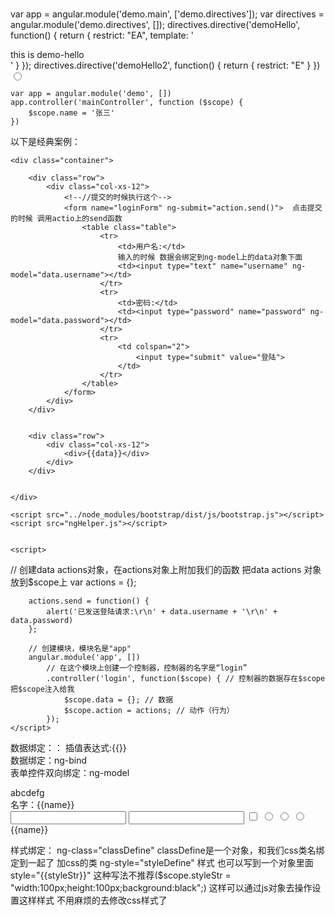 var app = angular.module('demo.main', ['demo.directives']);
var directives = angular.module('demo.directives', []);
directives.directive('demoHello', function() {
    return {
        restrict: "EA",
        template: '<div>this is demo-hello</div>'
    }
});
directives.directive('demoHello2', function() {
    return {
        restrict: "E"
    }
})  <input type="radio" name="r" value="c" ng-model="r">


    var app = angular.module('demo', [])
    app.controller('mainController', function ($scope) {
        $scope.name = '张三'
    })

以下是经典案例：
<!DOCTYPE html>
<html lang="en" ng-app="app">

<head>
    <meta charset="UTF-8">
    <title>用户登录页面</title>
    <script src="../node_modules/jquery/dist/jquery.js"></script>
    <script src="../node_modules/angular/angular.js"></script>
    <link rel="stylesheet" href="../node_modules/bootstrap/dist/css/bootstrap.css">
    <link rel="stylesheet" href="../node_modules/bootstrap/dist/css/bootstrap-theme.css">
    <style>
        li {
            float: left;
        }
    </style>
</head>

<body style="padding-top: 75px;" ng-controller="login">

    <div class="container">

        <div class="row">
            <div class="col-xs-12">
                <!--//提交的时候执行这个-->
                <form name="loginForm" ng-submit="action.send()">  点击提交的时候 调用actio上的send函数
                    <table class="table">
                        <tr>
                            <td>用户名:</td>
                            输入的时候 数据会绑定到ng-model上的data对象下面
                            <td><input type="text" name="username" ng-model="data.username"></td>  
                        </tr>
                        <tr>
                            <td>密码:</td>
                            <td><input type="password" name="password" ng-model="data.password"></td>
                        </tr>
                        <tr>
                            <td colspan="2">
                                <input type="submit" value="登陆">
                            </td>
                        </tr>
                    </table>
                </form>
            </div>
        </div>


        <div class="row">
            <div class="col-xs-12">
                <div>{{data}}</div>
            </div>
        </div>


    </div>

    <script src="../node_modules/bootstrap/dist/js/bootstrap.js"></script>
    <script src="ngHelper.js"></script>


    <script>
//    创建data actions对象，在actions对象上附加我们的函数 把data actions 对象放到$scope上
        var actions = {};

        actions.send = function() {
            alert('已发送登陆请求:\r\n' + data.username + '\r\n' + data.password)
        };

        // 创建模块，模块名是"app"
        angular.module('app', [])
            // 在这个模块上创建一个控制器，控制器的名字是“login”
            .controller('login', function($scope) { // 控制器的数据存在$scope  把$scope注入给我
                $scope.data = {}; // 数据 
                $scope.action = actions; // 动作（行为）
            });
    </script>
</body>

</html>

数据绑定：：
插值表达式:{{}}	
数据绑定：ng-bind	
表单控件双向绑定：ng-model
<!--指定一个控制器在什么范围内生效（这里的控制器，指的是AngularJS的控制器）-->
<div ng-controller="mainController">
    <!--ng-bind修改一个标签内部的innerHTML-->
    <div ng-bind="name">abcdefg</div>
    <div>名字：{{name}}</div>
    <input type="text" ng-model="name">
    <input type="number" ng-model="code">
    <input type="checkbox" ng-model="tureOrFalse">
    <input type="radio" name="r" value="a" ng-model="r">
    <input type="radio" name="r" value="b" ng-model="r">
    <input type="radio" name="r" value="c" ng-model="r">
</div>

<div ng-controller="subController">
    {{name}}
</div>

<script>
    var app = angular.module('demo', [])
    app.controller('mainController', function ($scope) {
        $scope.name = '张三'
    })
    app.controller('subController',function($scope){
        $scope.name = 'sub'
    })
</script>



样式绑定：
ng-class="classDefine" classDefine是一个对象，和我们css类名绑定到一起了 加css的类
ng-style="styleDefine"  样式 也可以写到一个对象里面
style="{{styleStr}}" 这种写法不推荐($scope.styleStr = "width:100px;height:100px;background:black";)
这样可以通过js对象去操作设置这样样式 不用麻烦的去修改css样式了 

<!DOCTYPE html>
<html lang="en">
<head>
    <meta charset="UTF-8">
    <title>02样式绑定</title>
    <script src="../js/angular.js"></script>
    <style>
        .red {
            background: red;
        }

        .green {
            background: green;
        }
        .bd-yellow{
            border:5px solid yellow;
        }
    </style>
</head>
<!--ng-app指定一个模块名-->
<body ng-app="demo">

<!--指定一个控制器在什么范围内生效（这里的控制器，指的是AngularJS的控制器）-->
<div ng-controller="mainController">
    <!--css类绑定 和我们的css类名绑定到一起了  用一个对象 绑定到scope上--> 
    <div style="width: 100px;height: 100px;" ng-class="classDefine"></div>

    <div ng-style="styleDefine"></div>


    <!--这种并不推荐 但是有效果的写法 这种插值的方式可以放到我们的属性里面-->
    <div  style="{{styleStr}}" ></div>

    <!--下面的这种写法是无效的 angular 并不是一个真正的模版引擎 没有做模版替换 本身没有对这做模版替换 
    替换的是-他会读所有标签的属性内容 和所有标签内部的文本节点进行替换 并不会读标签本身去替换 并不会读innerhtml去替换-->
    <!--<div {{style}} = 'width:100px;height:100px;background-color:red'></div>-->
</div>

<script>
    var app = angular.module('demo', []);
    app.controller('mainController', function ($scope) {
        $scope.classDefine = { 
            red:true,  //使用那个class 设置哪个为true
            green:false,
            "bd-yellow":true
        }

        $scope.styleDefine = {
            "width":"50px",
            "height":"50px",
            "background-color":"blue"
        }
        $scope.styleStr = "width:100px;height:100px;background:black";

        $scope.style = "style";
    })
</script>

</body>
</html>


样式属性扩展：
只读：ng-readonly 区别在于提交数据的时候readonly数据是可以提交的 disable的数据是不可以提交的
不可用：ng-disable
隐藏：ng-hide  这个是隐藏了  没有删除


<div ng-controller="mainController">
    <div>
        readonly:
    <input type="checkbox" ng-model="readonly">  $scope 上没有readonly这个， 当我们点击的时候 readonly会挂到scope上 自动创建出readonly
    <input type="text" ng-readonly="readonly" value="readonly测试"> 取消check readonly变为false
    </div>
    <div>
        disabled:
        <input type="checkbox" ng-model="disable">
        <input type="text" ng-disabled="disable" value="disable测试">
    </div>
    <div>
        hide:
        <input type="checkbox" ng-model="hide">
        <input type="text" ng-hide="hide" value="nghide测试">
    </div>
</div>

<script>
    var app = angular.module('demo', []);
    app.controller('mainController', function ($scope) {

    })
</script>


事件绑定
点击：ng-click		
双击：ng-dblclick		
获得焦点：ng-focus	
失去焦点：ng-blur	
数据改变：ng-change  使用这个之前 必须在这个标签上设置ng-model  数据改变的监听 ng-modele绑定数据 数据改变触发change事件

<div ng-controller="mainController">
    <button ng-click="clickHandler()">click me</button> 这里click的作用域是scope
    <button onclick="clickHandler()">click me _ window</button>这里click的作用域是window
    <button ng-dblclick="clickHandler()">click me!</button>

    <input type="text" ng-blur="handler('blur')">
    <input type="text" ng-focus="handler('focus')">

    <!--当用ng-model绑定的数据发生改变时，触发ng-change-->
    <input type="text" ng-change="handler('change')" ng-model="change">

</div>

<script>
    var app = angular.module('demo', []);
    app.controller('mainController', function ($scope) {
        $scope.clickHandler = function () {
            alert('btn has been clicked');
        }
        $scope.handler = function (str) {
            alert(str);
        }
        $scope.change = 'change demo'
    })

    function clickHandler() {
        alert('btn has benn clicked __ window')
    }
</script>


流程控制
如果：ng-if	 控制是否显示
选项：ng-switch
<div ng-controller="mainController">
    <input type="checkbox" ng-model="ngIf">
    <div ng-if="ngIf"> ng-if demo</div>
    <!--<div ng-if="false"> ng-if demo</div> 会不显示 这个dom是被被删掉了-->
    <input type="radio" value="a" name="r" ng-model="r">
    <input type="radio" value="b" name="r" ng-model="r">
    <input type="radio" value="c" name="r" ng-model="r">
    <input type="radio" value="d" name="r" ng-model="r">
    <div ng-switch="r">  会在我们的scope加上一个r的变量
        <div ng-switch-when="a"> a </div>
        <div ng-switch-when="b"> b </div>
        <div ng-switch-when="c"> c </div>
        <div ng-switch-default> abcd </div>
    </div>
</div>

<script>
    var app = angular.module('demo', []);
    app.controller('mainController', function ($scope) {

    })
</script>



循环：ng-repeat
<div ng-app="demo.main">
    <div ng-controller="mainController">
        <table>
            <tr>
                <th>编号</th>
                <th>姓名</th>
                <th>年龄</th>
                <th>性别</th>
            </tr>
            <tr ng-repeat="item in infoes" ng-class="{'bg-blue':$even}">
                <td>{{$index + 1}}</td>
                <td>{{item.name}}</td>
                <td>{{item.age}}</td>
                <td>{{item.sex}}</td>
            </tr>
        </table>
    </div>
</div>

<script>
    var app = angular.module('demo.main', []);
    app.controller('mainController', function ($scope) {
        $scope.infoes = [
            {name: "张三", age: 18, sex: "男"},
            {name: "李四", age: 28, sex: "男"},
            {name: "王五", age: 38, sex: "女"},
            {name: "赵六", age: 8, sex: "男"},
        ]
    })
</script>
item: 数组里面的每一个元素（每一个ng-repeat生成$scope中,item都不同）item来自于"item in array"的写法，实际上item可以随便自定义它的名字。
$index:这个元素在数组里的索引
$first: 这个元素是不是数组里的第一个元素
$last:这个元素是不是数组里最后一个元素
$middle:……是不是中间的元素
$even:索引值是不是偶数
$odd:索引值是不是奇数

<trng-repeat="itemininfoes"ng-class="{'bg-blue':$even}">
绑定的数组，语法是item in array

<trng-repeat="(key,item)ininfoes"ng-class="{'bg-blue':$even}">
绑定对象，语法是(key , value) in object

如果你的repeat所绑定的数组经常发生变化，最好也加一个track by $index
<div ng-app="demo.main">
    <div ng-controller="mainController">
        <table>
            <tr>
                <th>编号</th>
                <th>姓名</th>
                <th>年龄</th>
                <th>性别</th>
            </tr>
            <tr ng-repeat="item in infoes track by $index">
                <td>{{$index}}</td>
                <td>{{item}}</td>
                <td>{{item.age}}</td>
                <td>{{item.sex}}</td>
            </tr>
        </table>
    </div>
</div>

<script>
    var app = angular.module('demo.main', []);
    app.controller('mainController', function ($scope) {
        $scope.infoes = [1,1,2,3,4,5]
    })
</script>


ng-app 作用域
ng-controller 作用域
ng-repeat 作用域也能绑定到元素上 因为重复的元素在item上
绑定键值对的时候
<div ng-app="demo.main">
    <div ng-controller="mainController">
        <table>
            <tr>
                <th>编号</th>
                <th>姓名</th>
                <th>年龄</th>
                <th>性别</th>
            </tr>
            <tr ng-repeat="(key,item) in infoes" ng-class="{'bg-blue':$even}">
                <td>{{key}}</td>
                <td>{{item.name}}</td>
                <td>{{item.age}}</td>
                <td>{{item.sex}}</td>
            </tr>
        </table>
    </div>
</div>

<script>
    var app = angular.module('demo.main', []);
    app.controller('mainController', function ($scope) {
        $scope.infoes = {
            "zhangsan": {name: "张三", age: 18, sex: "男"},
            "lisi": {name: "李四", age: 28, sex: "男"},
            "wangwu": {name: "王五", age: 38, sex: "女"},
            "zhaoliu": {name: "赵六", age: 8, sex: "男"},
        }
    })
</script>





angular 优势：
无DOM操作，而是利用双向绑定的形式，让数据直接与DOM相关联。实现程序员只操作数据就可以更新视图的效果。
简化了开发的流程。DOM选择器越复杂，性能越低。

简单概念：
单页面应用特征：数据频繁发生变动，需要用JavaScript来更新界面的显示。在不适用框架时，这会要求程序员对DOM十分熟悉，编写非常复杂的代码，使用很多效率低的选择器。
1.AngularJS把HTML文件视作模板，程序员用AngularJS指令的方式在HTML上打标记，然后把数据等内容交给AngularJS，AngularJS帮我们把数据填到对应的位置上、帮我们把各种行为的响应函数绑定到各种控件上。
    a.AngularJS把作用域绑定到HTML元素上，在对应HTML元素上的各种指令就会与这个作用域进行关联，实现数据（或者样式）的绑定（ng-bind、{{}}、ng-style、ng-class）、双向绑定（ng-model）、事件绑定（ng-click）等等。
    b.前端模板和双向数据绑定：
2.依赖注入：在回调函数里面写指定的参数名就能获得指定的对象。（写$scope就能获得$scope，写$http就能获得$http，哪怕参数的位置改变都不会出问题，AngularJS知道调用这个函数时自己应该怎么传值）
3.MVC“程序三问”：
    数据从哪儿来？用户输入、网络访问等等，Model。
    数据去哪儿了？渲染到界面上了，View。
    发生了什么？各种事件监听和事件处理函数，Controller。但是AngularJS的Controller和标准的MVC概念有些不同，AngularJS的Controller给人一种“专门用于组织$scope的内容的”的感觉。
4.指令：在HTML文本上打的各种供AngularJS识别并进行绑定的标记。


A. angularjs 表达式
这样：{{ AngularJS Expression}}
或者这样：ng-click = "AngularJS Expression"
这样：ng-bind="AngularJS Expression"
这些指令内部输入的，其实都是AngularJS表达式。
任何AngularJS表达式在执行之后都有值，所以才能进行绑定。
AngularJS表达式执行时，通常来说会需要一个作用域。（或者是表达式总是在作用域上执行）
AngularJS的表达式可以写什么？

比如说我们有$scope = {
    num : 1,
array:[1,2,3,4,5]
data:{
},
sendMsg : function( … ){ … },
getNum:function(){ return 1}
action:{
}
}
表达式类型  书写方法                值  
取值       data.num                1
取值       action.sendMsg          function( … ){ … }
算数       data.num+1              2 
函数执行   action.getNum()         1（函数执行之后返回的值）
数组取值   data.array[3]           4
三联运算符  data.num == 1 ? 1 : 2  1
……         ……                     其他许多和JavaScript表达式类似的语法，但是不包括自增、if



B.作用域
作用域scope不止绑在controller上
首先纠正一个误解：作用域并不是AngularJS的Controller独有的东西。实际上很多指令都有自己的作用域，只不过Controller专门用于把作用域和HTML标签绑定到一起去。
那么，作用域到底是用来做什么的呢？我们需要把作用域与AngularJS表达式结合来看：
AngularJS作用域，通常来说，它的作用就是给AngularJS表达式提供一个执行环境的。
实际上，无论是插值语法{{}}、AngularJS专有属性ng-bind ng-model ng-click，它们内部放着的都是AngularJS表达式，AngularJS在需要值的时候，
会根据这些表达式的值做各种操作：替换、数据绑定、事件绑定等等。那么，这些AngularJS表达想要运行起来，必须怎样？当然是必须有一个它运行起来的环境了。这就是AngularJS的作用域。

C.作用域： 表达式求值
之前提到过AngularJS的表达式必须依附于作用域运行。那么AngularJS内部到底是怎么做的呢？
可以关注一下AngularJS框架内部的$parse服务，通过依赖注入拿到的$parse实际上是一个函数。用法很简单：
var parseFn = $parse('damo.name')
var nameOnScope = parseFn($scope)

D.作用域嵌套问题
AngularJS的作用域是可以互相嵌套的，内部作用域可以访问外部的数据，当内部作用域和外部作用域名称冲突时，使用的是内部作用域上的数值。
观察作用域对象，你会发现它其实利用了JavaScript的原型机制。

E.作用域：通知作用域数据发生了改变
使用$scope.$apply()来通知AngularJS数据发生了变化，去更新视图
$apply()
由于settimeout 使用改变scope数据，作用域上的数据变更未被AngularJS框架知晓 处理 可以使用$apply()
<div ng-controller="outerController">
    {{num}}
</div>
<script src="jquery.js"></script>
<script>
    var app = angular.module('demo.main', []);
    app.controller('outerController', function ($scope, $window) { //function ($scope, $timeout) function ($scope, $interval) function ($scope, $window)
        $scope.num = 0;

//        setTimeout(function () {
//            $scope.num = 10;
//            // 通知AngularJS应用我们的数据变更，然后更新视图
//            $scope.$apply();
//        },1000)

//        $timeout(function(){
//            $scope.num = 10;
//        },1000)

//        $interval(function(){
//            $scope.num ++
//        },100)

//        console.log($window);
//
         下面这段代码好像不可以，但是$window是存在的  可以访问$window下一些数据
//        $window.setTimeout(function(){
//            $scope.num = 10;
//        },100)

        $.get('data.json', function (data) {
            console.log(data);
            $scope.num = data.num;
            $scope.$apply();
        })
    });

</script>


F.作用域：监视数据变化
$watcher 监视的是angular的表达式 他会在scope上运行
var unregisterWatch = $scope.$watch(
'data.name',
// Todo : 数据发生变化时做什么
function( newValue, oldValue, scope){
})
这样可以监视这个作用域上的数据的变化。
其本质是，监听这个作用域上执行这个表达式后，获得的值有没有发生变化。
小实验：用$location获取当前的网址，并利用$scope监视网址的变化。

watcher:
    1.AngularJS表达式
    2.上一次对这个表达式求出来值
    3.如果和上一次表达式的值有变化，则执行我们传进去的回调函数。

    var app = angular.module('demo.main', []);
    app.controller('outerController', function ($scope, $window) {
        $scope.num = 0;
        console.log($scope);  里面有一个$$watchers属性
        var releaseFn = $scope.$watch('num', function (newValue, oldValue, scope) {
            console.log(newValue, oldValue, scope);
        });   返回一个释放watch的函数
        
        // releaseFn();  // 释放自己注册的watcher
    });    


G.监听hash变化  其实就是锚点  下面就是一个类似路由的设计
<!DOCTYPE html>
<html lang="en">
<head>
    <meta charset="UTF-8">
    <title>复习</title>
    <script src="../angular.js"></script>
</head>
<body ng-app="demo.main">
<div ng-controller="outerController">
    <a href="#/a">goto a</a>
    <a href="#/b">goto b</a>
    <a href="#/c">goto c</a>

    {{name}}
</div>
<script>
    var app = angular.module('demo.main', []);
    app.controller('outerController', function ($scope, $location) {
        console.log($location);
        // 用$location.path()能够拿到当前的路径，我们把$location放到$scope上，以便监听
        $scope.location = $location; 挂载到location上
        $scope.name = 'index';
        // 监听AngularJS表达式“location.path()” 直接上locatio.path()执行了一下  说明ng wathch监听的是表达式 而不是他的值
        $scope.$watch('location.path()', function (newValue, oldValue, scope) {
            console.log(newValue, oldValue);
            $scope.name = newValue;
        })

    });
</script>
</body>
</html>



名单案例：
    1.本质 我们维护了一个名单数组 里面存储很多人的个人信息
    2.model 名单数组
    3.$scope (vm) 上面绑定什么
        视图上要显示的数据
        受邀请人的姓名 电话 以及邀请按钮的事件处理
    4.view模版

angular factory： 自定义一个服务

var app = angular.module('demo.main', []);
app.factory('modelService', function() {
    var arr = [
        { name: "张三", phone: "18612345678", state: "邀请中" },
        { name: "李四", phone: "18612345678", state: "已接受" }
    ];
    return {
        nameList: arr,
        invite: function(userinfo) {
            arr.push(userinfo)
        }
    }
});


app.controller('mainController', function($scope, modelService) {
    console.log(modelService);
    modelService.invite({})
})


angular 的过滤器
<div ng-app="demo.main">
    <div ng-controller="mainController">
        <div ng-repeat="item in array | filter:{state:'已接受'}">
            {{item.name}},{{item.state}}
        </div>
    </div>
</div>

<script>
    var app = angular.module('demo.main', []);

    app.controller('mainController', function ($scope) {
       $scope.array =  [
           {name: "张三", phone: "18612345678", state: "邀请中"},
           {name: "李四", phone: "18612345678", state: "已接受"}
       ];
    })
</script>



所以angular创建服务的三种方法：
1.factory
    在模块上指定服务名和服务对象（可以是对象、函数、数值等等任意JavaScript变量），
    在AngularJS框架中其它用得到回调函数的地方，可以使用依赖注入的方式获得这个服务对象。用法：
    module.factory( 'demoService', function(){  
    })
    module.controller('demoController' , function( $scope, demoService ){
    })
2.service  
service和factory唯一的区别就是，service的回调函数不返回一个对象，而是把自身当做一个构造函数使用，创建出来的对象作为服务对象。
module.service(
    'demoService',
    function(){
        this.name = "demo";
        this.xxx = xxx
    }
)
3.provider  其回调函数返回的对象中 $get就是我们的服务对象 至于其他字段 我们可以在module.config里访问
module.provider('demoService',function(){
    var name = 'demo';
    return {
        $get:function(){
            return name;
        },
        setName:function(newName){
            name = newName;
        }
    }
})   



apply的内部使用  bind call
    function fn(){
        console.log(this.dataStr);
    }

    fn() 输出undefined 因为依附与window
    如果var dataStr = 'from window' fn()  输出from window 
    var obj = {dataStr：'from obj'} fn.apply(obj); -- from obj



<div ng-controller="mainController">
    {{name}}
    <br>
    {{name2}}
</div>

<script>
    var app = angular.module('app.main', []);
    // 自定义服务
    app.service('dataService', function () {
        this.name = ' from service'   会当作构造函数来使用 内部实现使用了apply
    });

    app.provider('data2Service', function () {
        var data = {
            name: 'from provider',
            url:""
        };
        return {
            // 服务在被依赖注入时，真正提供的对象放到$get里面
            $get: function () {
                return {
                    name: data.name,
                    url:data.url,
                }
            },
            // 剩下的东西都可以在AngularJS服务提供给其他组件之前对这个服务做设置
            setName: function (nameStr) {
                data.name = nameStr;
            },
            setUrl:function(url){
                data.url = url;
            }

        }
    });

    // 在把这个服务提供给其他AngularJS功能组件之前，我可以对这个服务做一次配置
    // 这个是Provider写法特有的功能
    app.config(function(data2ServiceProvider){
        console.log(data2ServiceProvider);
        data2ServiceProvider.setName('provider 2');
    })

    app.controller('mainController', function ($scope, dataService, data2Service) {
        $scope.name = dataService.name;
        $scope.name2 = data2Service.name;
    })
</script>



<body ng-app="app.main">
<div ng-controller="mainController">
    {{name}}
    <br>
    {{name2}}
</div>

<script>
    var app = angular.module('app.main', []);
    // 自定义服务
    app.service('dataService', function () {
        this.name = ' from service'
    });

    app.provider('data2Service', function () {
        var data = {
            name: 'from provider',
            url:""
        };
        return {
            // 服务在被依赖注入时，真正提供的对象放到$get里面
            $get: function () {
                return {
                    name: data.name,
                    url:data.url,
                }
            },
            // 剩下的东西都可以在AngularJS服务提供给其他组件之前对这个服务做设置
            setName: function (nameStr) {
                data.name = nameStr;
            },
            setUrl:function(url){
                data.url = url;
            }

        }
    });

    // 在把这个服务提供给其他AngularJS功能组件之前，我可以对这个服务做一次配置
    // 这个是Provider写法特有的功能  依赖注入 必须有provider
    app.config(function(data2ServiceProvider){   
        console.log(data2ServiceProvider);  输出的是Object 包含data2Service 返回出来的对象
        data2ServiceProvider.setName('provider 2');
    })

    app.controller('mainController', function ($scope, dataService, data2Service) {
        $scope.name = dataService.name;
        $scope.name2 = data2Service.name;
    })
</script>



MVVM架构思想：
Model（模型）：应用程序执行起来所需要的基础数据。
    在controller或者其他指令中，以model为基础，生成vm也就是$scope
VM视图模型：
    构建视图所需要使用的数据，在ng中，就是$scope 因为scope完全和我们的视图绑定在一起了
    双向绑定
view 视图
    其实就是我们用户面前的 根据模版生成出来的网页            

实际上AngularJS更像是个MVVM框架，那么为什么还有MVC的说法呢？因为我们可以手动的在VM上把data和action分离开来，让事件处理相关的内容更加独立。当然，会被称作是MVC框架实际上这也和AngularJS的一些历史有关。
总之，AngularJS本身更加适合做MVVM，但是真正做成什么，其实还是看程序员是如何看待它的。无论MVC还是MVVM、它们都是设计思想，只是告诉你程序应该分成哪些部分，不涉及到具体如何去写程序    


VM 和model严格分开 ， vm界面 model管理数据



angularjs 指令
第一步： EA 标签和属性打标记  打标记的方式
   <h3>用标签打标记：</h3>
<demo-hello></demo-hello>

<h3>用属性打标记：</h3>
<div demo-hello></div>
<div demo-hello2></div>
<script>
    var app = angular.module('demo.main',['demo.directives']);
    // 创建一个模块，专门存放各种指令
    var directives = angular.module('demo.directives',[]);

    directives.directive('demoHello',function(){

        // 返回一个对象，这个对象用于描述我们的指令
        return {
            restrict:"EA", // 设置这个指令可以接受元素、和属性的标记
            template:"<div>this is demo-hello directive</div>"
        }
    });

    directives.directive('demoHello2',function(){

        // 返回一个对象，这个对象用于描述我们的指令
        return {
            restrict:"E", // 设置这个指令可以接受元素、和属性的标记
            template:"<div>this is demo-hello directive</div>"
        }
    })
</script>

第二步：
<body ng-app="demo.main">

<demo-hello>这是一个demo项目</demo-hello>

<script>
    var app = angular.module('demo.main', ['demo.directives']);
    // 创建一个模块，专门存放各种指令
    var directives = angular.module('demo.directives', []);

    directives.directive('demoHello', function () {

        // 返回一个对象，这个对象用于描述我们的指令
        return {
            restrict: "EA", // 设置这个指令可以接受元素、和属性的标记
            templateUrl: "02template.html",
            transclude: true, // 内嵌用的  原来内容潜入到模版里面  代表02template.html不会替换demo-hello里面的内容 会把指令内部demo-hello 内容，全部复制到02template的ng-transclude里面
            replace: true, // 整体替换  不会包含指令的标签 demo-hello
        }
    });

</script>

02template.html
<div class="page-header">
    <h1>
        <span ng-transclude></span>
        <!--<small>Subtext for header</small>-->
    </h1>
</div>
templateUrl: 模板的路径（对应的是template传入模板的字符串）
transclude：内嵌功能。原来的标签的内容，放入到模板中指定的标签之内。
replace：替换，用模板中的元素，替换指令所指定的那个元素。

自定义指令的作用域：
<div ng-controller="mainController">
    <demo-hello title="{{title}}" sub-title="{{subTitle}}"></demo-hello>
</div>
<script>
    var app = angular.module('demo.main', ['demo.directives']);
    // 创建一个模块，专门存放各种指令
    var directives = angular.module('demo.directives', []);

    directives.directive('demoHello', function () {

        // 返回一个对象，这个对象用于描述我们的指令
        return {
            restrict: "EA", // 设置这个指令可以接受元素、和属性的标记
            templateUrl: "03template.html",
            transclude: true, // 内嵌用的
            replace: true, // 整体替换
            scope: {
                "title": "@", // @绑定的是字符串，不是AngularJS表达式
                "subTitle": "@",
            }
        }
    });

    app.controller('mainController', function ($scope) {
        $scope.title = '这个是主标题';
        $scope.subTitle = '这个是副标题'
    })
</script>
03template.html
<div class="page-header">
    <h1>
        <span>{{title}}</span>
        <small>{{subTitle}}</small>
    </h1>
</div>

自定义指令作用域2：
<h3>用标签打标记：</h3>
<div demo-hello demo-title="demo-title设置的标题"></div>

<script>
    var app = angular.module('demo.main',['demo.directives']);
    // 创建一个模块，专门存放各种指令
    var directives = angular.module('demo.directives',[]);

    directives.directive('demoHello',function(){

        // 返回一个对象，这个对象用于描述我们的指令
        return {
            restrict:"EA", // 设置这个指令可以接受元素、和属性的标记
            template:"<div><div >{{demoTitle}}</div></div>",
            // 没有replace替换指定标签的内容，有replace替换指定的整个标签
            replace:true,
            // 有transclude的时候，可以把原标签的内容，嵌入到模板上指定的标签内
            transclude:true,
            scope:{
                "demoTitle":"@" // @代表从指令所指定的这个标签上的哪一个属性上获取字符串内容
            }
        }
    });
</script>


指令 作用域就是从scope 指令所带的标签的作用域上拿上数据给了template里面所需要的部分



实现ng-bind的方法：  重要    line1129---> link
<div my-bind="fn()" my-demo = 'demo'></div> 
<button ng-click="clickFn()">click me</button>  // 点击以后scope上变成了'he' 但是上面的my-bind还是demo没有改变 angular已经知道改变了
                                                // 让他通知变化了就可以 watch
<script>
    var app = angular.module('my.main', []);
    app.controller('mainController', function ($scope) {
        $scope.name = 'demo';
        $scope.fn = function(){
            return $scope.name;
        }
        $scope.clickFn = function(){
            $scope.name = "he"
        }
    });

    app.directive('myBind', function () {
        return {
            restrict: "A",
            scope: {
                myBind: "<" //单向绑定的标记，它能够执行AngularJS表达式、并取到值 声明自身的作用域
            },
            controller: function ($scope, $element,$attrs) {
                console.log($scope, $element,$attrs); //可以进行dom操作
                $element.html($scope.myBind)   //可以使用这个controller操作 他是属于指令的 
                $scope.$watch('myBind',function(newValue,oldValue,scope){   //监听到数据变化时的回调函数
                    $element.html(newValue);   
                })
            }
        }
    })
</script>


angular 自定义指令链接 require link
<div my-bind-outer>
    <div my-bind="fn()" my-demo='demo'></div>
</div>

<!--需要一个ngmodel的 依赖-->
<input type="text" ng-change="changeHandler()" />

<script>
    var app = angular.module('my.main', []);
    app.controller('mainController', function ($scope) {
        $scope.name = 'demo';
        $scope.fn = function () {
            return 'hello angular'
        };
        $scope.changeHandler = function(data){
            console.log(data)
        }
    });

    app.directive('myBind', function () {
        return {
            restrict: "A",
            scope: {
                myBind: "<" //单向绑定的标记，它能够执行AngularJS表达式、并取到值
            },
            require:"^myBindOuter",
            link: function (scope, elem, attrs, ctrl) {
                elem.html(scope.myBind);
                console.log(ctrl);
            }
        }
    })


    app.directive('myBindOuter', function () {
        return {
            restrict: "A",
            controller: function () {
                return {
                    name: 'outer'
                }
            }
        }
    })
</script>

bootstrap 下拉菜单封装
<!DOCTYPE html>
<html lang="en" ng-app="demo.main">

<head>
    <meta charset="UTF-8">
    <title>01bootstrap下来菜单</title>
    <script src="angular.js"></script>
    <link rel="stylesheet" href="../../../node_modules/bootstrap/dist/css/bootstrap.css">
    <script src="../../../node_modules/jquery/dist/jquery.js"></script>
    <script src="../../../node_modules/bootstrap/dist/js/bootstrap.js"></script>
</head>

<body>

    <demo-select demo-options="getOptions()"></demo-select>

    <script>
        var template = `
<div class="dropdown" ng-controller="mainController">
    <button class="btn btn-default dropdown-toggle" type="button" id="dropdownMenu1" data-toggle="dropdown" aria-haspopup="true" aria-expanded="true">
        Dropdown
        <span class="caret"></span>
    </button>
    <ul class="dropdown-menu" aria-labelledby="dropdownMenu1">
        <li ng-repeat="(key,value) in options"><a ng-href="{{value}}">{{key}}</a></li>
    </ul>
</div>
    `;

        var app = angular.module('demo.main', []);

        app.controller('mainController', function($scope) {
            $scope.options = {
                "主页": "#/index",
                "关于": "#/about"
            };

            $scope.getOptions = function() {
                return {
                    "主页": "#/index",
                    "关于": "#/about"
                };
            }

        });

        app.directive('demoSelect', function() {

            // 描述我们的指令的对象
            return {
                restrict: "E", // 要作为一个自定义标签来使用
                template: template,
                scope: { // 定义内部的作用域和外部作用域怎样交互
                    demoOptions: "<", //单向的 因为它可以绑定angularjs的表达式 数据可以赋值 但表达式不可以 
                    //双向 ng-model 只能接受作用域上的名字 不能接受angular表达式 因为表达式只能取值 不能赋值
                    //指令内部想要更改外部传进来的作用域的属性 数据..
                }
            }
        })
    </script>
</body>

</html>



scope属性
<div ng-controller="mainController">

    <demo-select demo-message="fn()"
                 demo-at="{{name}}"
                 demo-equal="name"></demo-select>

</div>

<script>

    var app = angular.module('demo.main', []);

    app.controller('mainController', function ($scope) {
        $scope.name = 'main controller';
        $scope.fn = function () {
            return "main controller's fn";
        }

    });

    app.directive('demoSelect', function () {

        // 描述我们的指令的对象
        return {
            restrict: "E", // 要作为一个自定义标签来使用
            template: "<div>{{demoMessage}}<br>{{demoAt}}<br>{{demoEqual}}</div>",
            scope: { // 定义内部的作用域和外部作用域怎样交互
                demoMessage: "<",// 单向绑定：可以使用AngularJS表达式
                demoAt: "@", // 字符串绑定：用{{}}来使用AngularJS表达式，但是也可以直接输入一个字符串
                demoEqual:"=" // 双向绑定：直接输入AngularJS作用域上的字段名，让指令内部和外部的作用域对应字段双向的绑定起来
            },
            link:function( scope, elem, attrs ){
                console.log('first',scope.demoAt,scope.demoEqual);
                scope.demoEqual = '已经被指令修改';
                console.log('second',scope.demoAt,scope.demoEqual);
            }
        }
    })

</script>



**重要** scope 属性的设置以及理解
<!DOCTYPE html>
<html lang="en" ng-app="demo.main">

<head>
    <meta charset="UTF-8">
    <title>02关于scope属性</title>
    <script src="angular.js"></script>
    <link rel="stylesheet" href="../../../node_modules/bootstrap/dist/css/bootstrap.css">
    <script src="../../../node_modules/jquery/dist/jquery.js"></script>
    <script src="../../../node_modules/bootstrap/dist/js/bootstrap.js"></script>
</head>

<body>
    <div ng-controller="mainController">

        <demo-select demo-message="fn()" demo-at="{{name}}" demo-equal="name"></demo-select>
        //demo-equal 双向数据绑定修改了name 导致demo-at那里的name也变了
    </div>

    <script>
        var app = angular.module('demo.main', []);

        app.controller('mainController', function($scope) {
            $scope.name = 'main controller';
            $scope.fn = function() {
                return "main controller's fn";
            }

        });

        app.directive('demoSelect', function() {

            // 描述我们的指令的对象
            return {
                restrict: "E", // 要作为一个自定义标签来使用
                template: "<div>{{demoMessage}}<br>{{demoAt}}<br>{{demoEqual}}</div>",
                scope: { // 定义内部的作用域和外部作用域怎样交互
                    demoMessage: "<", // 单向绑定：可以使用AngularJS表达式
                    demoAt: "@", // 字符串绑定：用{{}}来使用AngularJS表达式，但是也可以直接输入一个字符串
                    demoEqual: "=" // 双向绑定：直接输入AngularJS作用域上的字段名，
                        //让指令内部和外部的作用域对应字段双向的绑定起来 指令内部操作 外部也能修改 
                        //两种方法操作scope内部的数据 1.controller 2.link
                },
                link: function(scope, elem, attrs) {    
                    console.log('first', scope.demoAt, scope.demoEqual);
                    scope.demoEqual = '已经被指令修改';
                    console.log('second', scope.demoAt, scope.demoEqual);
                }
            }
        })
    </script>
</body>
</html>




angular内部如何实现 从自定义元素 指令  一直到编译到用户显示的的过程
outer 模版替换上去 把整个模版复制过去
inner complie 替换demoinner内容


豆瓣API
https://developers.douban.com/wiki/?title=guide

调试数据接口是否可用：
http://api.douban.com/v2/movie/in_theaters?city=北京&count=1
Object
    count:1
    start:0
    subjects:Array[1]
    title:"正在上映的电影-北京"
    total:27
    __proto__:Object
